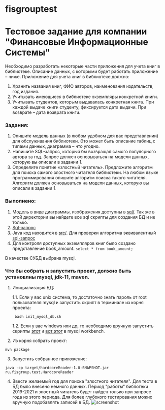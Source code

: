 # fisgrouptest
Тестовое задание для компании "Финансовые Информационные Системы"
=================================================================

Необходимо разработать некоторые части приложения для учета книг в библиотеке. Описание данных, с которыми будет работать приложение – ниже.
Приложение для учета книг в библиотеке должно:
1. Хранить названия книг, ФИО авторов, наименования издательств, год издания.
2. Учитывать имеющиеся в библиотеке экземпляры конкретной книги.
3. Учитывать студентов, которым выдавалась конкретная книга. При каждой выдаче книги студенту, фиксируется дата выдачи. При возврате – дата возврата книги.

### Задания:
1.	Опишите модель данных (в любом удобном для вас представлении) для обслуживания библиотеки. Это может быть описание таблиц с типами данных, диаграмма – что угодно.
2.	Напишите SQL-запрос, который бы возвращал самого популярного автора за год. Запрос должен основываться на модели данных, которую вы описали в задании 1. 
3.	Определите понятие «злостный читатель».  Предложите алгоритм для поиска самого злостного читателя библиотеки. На любом языке программирования опишите алгоритм поиска такого читателя. Алгоритм должен основываться на модели данных, которую вы описали в задании 1.

### Выполнено:
1. Модель в виде диаграммы, изображения доступны в [sql/](https://github.com/vaha1st/figrouptest/raw/master/sql/). Так же в этой директории вы найдете все sql скрипты для создания БД и не только.
2. [Sql-запрос](https://github.com/vaha1st/figrouptest/blob/master/sql/most_popular.sql)
3. Java код находится в [src/](https://github.com/vaha1st/figrouptest/tree/master/src/main/java/ru/fisgroup/test). Для проверки алгоритма эквивалентный [sql-запрос](https://github.com/vaha1st/figrouptest/blob/master/sql/Check_algorythm.sql)
4. Для контроля доступных экземпляров книг было создано представление book_amount. `select * from book_amount;`

В качестве СУБД выбрана mysql.

### Что бы собрать и запустить проект, должно быть установлны mysql, jdk-11, maven.

1. Инициализация БД:

    1.1. Если у вас unix система, то достаточно знать пароль от root пользователя mysql и запустить скрипт в терминале из корня проекта:
    
        bash init_mysql_db.sh
        
    1.2. Если у вас windows или др, то необходимо вручную запустить скрипты [этот](https://github.com/vaha1st/figrouptest/blob/master/sql/create_db.sql) и 
  [вот этот](https://github.com/vaha1st/figrouptest/blob/master/sql/fillup_db.sql) в mysql workbench.
  
2. Из корня собрать проект:
```
mvn package
```

3. Запустить собранное приложение:
```
java -cp target/hardcoreReader-1.0-SNAPSHOT.jar ru.fisgroup.test.HardcoreReader
```

4. Ввести желаемый год для поиска "злостного читателя". Для теста в БД было внесено немного данных. Период "работы" библотеки 2019-2021 и злостный читатель будет найден только при запросе года из этого периода. Для более глубокого тестирования можно вручную подобавлять записей в БД.
![screenshot](https://github.com/vaha1st/figrouptest/raw/master/sql/Model.png)
